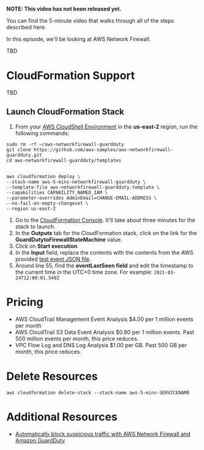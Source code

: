 **NOTE: This video has not been released yet.**

You can find the 5-minute video that walks through all of the steps described here. 

In this episode, we'll be looking at AWS Network Firewall.

TBD


# CloudFormation Support
TBD


## Launch CloudFormation Stack

1. From your [AWS CloudShell Environment](https://us-east-2.console.aws.amazon.com/cloudshell/home?region=us-east-2#) in the **us-east-2** region, run the following commands: 

```
sudo rm -rf ~/aws-networkfirewall-guardduty
git clone https://github.com/aws-samples/aws-networkfirewall-guardduty.git
cd aws-networkfirewall-guardduty/templates


aws cloudformation deploy \
--stack-name aws-5-mins-networkfirewall-guardduty \
--template-file aws-networkfirewall-guardduty.template \
--capabilities CAPABILITY_NAMED_IAM \
--parameter-overrides AdminEmail=CHANGE-EMAIL-ADDRESS \
--no-fail-on-empty-changeset \
--region us-east-2
```

1. Go to the [CloudFormation Console](https://us-east-2.console.aws.amazon.com/cloudformation/home?region=us-east-2#/stacks). It'll take about three minutes for the stack to launch. 
1. In the **Outputs** tab for the CloudFormation stack, click on the link for the **GuardDutytoFirewallStateMachine** value.
1. Click on **Start execution**.
1. In the **Input** field, replace the contents with the contents from the AWS provided [test event JSON file](https://awsiammedia.s3.amazonaws.com/public/sample/606-Automatically-block-suspicious-traffic/securityhub-testevent.json).
1. Around line 55, find the **eventLastSeen field** and edit the timestamp to the current time in the UTC+0 time zone. For example: `2021-03-24T12:00:01.549Z`

# Pricing
* AWS CloudTrail Management Event Analysis $4.00 per 1 million events per month
* AWS CloudTrail S3 Data Event Analysis	$0.80 per 1 million events. Past 500 million events per month, this price reduces. 
* VPC Flow Log and DNS Log Analysis	$1.00 per GB. Past 500 GB per month, this price reduces.

# Delete Resources

```
aws cloudformation delete-stack --stack-name aws-5-mins-SERVICENAME
```

# Additional Resources

* [Automatically block suspicious traffic with AWS Network Firewall and Amazon GuardDuty](https://aws.amazon.com/blogs/security/automatically-block-suspicious-traffic-with-aws-network-firewall-and-amazon-guardduty/)